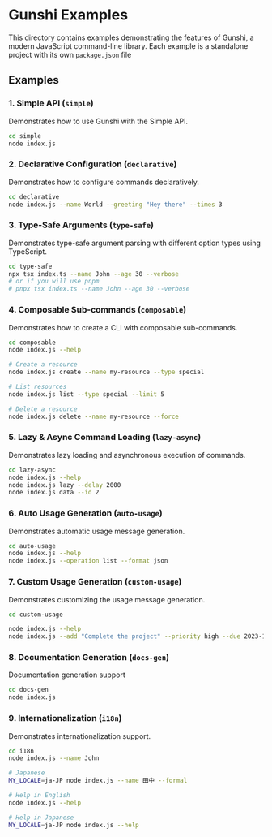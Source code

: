 # Gunshi Examples

This directory contains examples demonstrating the features of Gunshi, a modern JavaScript command-line library.
Each example is a standalone project with its own `package.json` file

## Examples

### 1. Simple API (`simple`)

Demonstrates how to use Gunshi with the Simple API.

```sh
cd simple
node index.js
```

### 2. Declarative Configuration (`declarative`)

Demonstrates how to configure commands declaratively.

```sh
cd declarative
node index.js --name World --greeting "Hey there" --times 3
```

### 3. Type-Safe Arguments (`type-safe`)

Demonstrates type-safe argument parsing with different option types using TypeScript.

```sh
cd type-safe
npx tsx index.ts --name John --age 30 --verbose
# or if you will use pnpm
# pnpx tsx index.ts --name John --age 30 --verbose
```

### 4. Composable Sub-commands (`composable`)

Demonstrates how to create a CLI with composable sub-commands.

```sh
cd composable
node index.js --help

# Create a resource
node index.js create --name my-resource --type special

# List resources
node index.js list --type special --limit 5

# Delete a resource
node index.js delete --name my-resource --force
```

### 5. Lazy & Async Command Loading (`lazy-async`)

Demonstrates lazy loading and asynchronous execution of commands.

```sh
cd lazy-async
node index.js --help
node index.js lazy --delay 2000
node index.js data --id 2
```

### 6. Auto Usage Generation (`auto-usage`)

Demonstrates automatic usage message generation.

```sh
cd auto-usage
node index.js --help
node index.js --operation list --format json
```

### 7. Custom Usage Generation (`custom-usage`)

Demonstrates customizing the usage message generation.

```sh
cd custom-usage

node index.js --help
node index.js --add "Complete the project" --priority high --due 2023-12-31
```

### 8. Documentation Generation (`docs-gen`)

Documentation generation support

```sh
cd docs-gen
node index.js
```

### 9. Internationalization (`i18n`)

Demonstrates internationalization support.

```sh
cd i18n
node index.js --name John

# Japanese
MY_LOCALE=ja-JP node index.js --name 田中 --formal

# Help in English
node index.js --help

# Help in Japanese
MY_LOCALE=ja-JP node index.js --help
```
